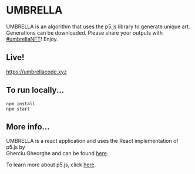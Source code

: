# UMBRELLA

UMBRELLA is an algorithm that uses the p5.js library to generate unique art.\
Generations can be downloaded. Please share your outputs with [#umbrellaNFT](https://twitter.com/search?q=umbrellaNFT)!
Enjoy.

## Live!

https://umbrellacode.xyz

## To run locally...

`npm install`\
 `npm start`

## More info...

UMBRELLA is a react application and uses the React implementation of p5.js by\
Gherciu Gheorghe and can be found [here](https://github.com/Gherciu/react-p5).

To learn more about p5.js, click [here](https://p5js.org/).
